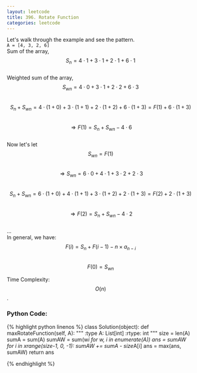 ```yaml
---
layout: leetcode
title: 396. Rotate Function
categories: leetcode
---
```

Let's  walk through the example and see the pattern.  
`A = [4, 3, 2, 6]`  
Sum of the array, $$S_n  = 4 \cdot 1 + 3 \cdot 1 + 2 \cdot 1 + 6 \cdot 1 $$  
Weighted sum of the array, $$S_{wn} = 4 \cdot 0 + 3 \cdot 1 + 2 \cdot 2 + 6 \cdot 3 $$  
$$S_n + S_{wn} = 4 \cdot (1+0) + 3 \cdot (1+1) + 2 \cdot (1+2) + 6 \cdot (1+3) = F(1) + 6 \cdot (1+3) $$  
$$\Rightarrow F(1)  = S_n + S_{wn} - 4 \cdot 6 $$  
Now let's  let $$S_{wn} = F(1) $$  
$$\Rightarrow S_{wn} = 6 \cdot 0 + 4 \cdot 1 + 3 \cdot 2 + 2 \cdot 3  $$  
$$S_n + S_{wn} = 6 \cdot (1+0) + 4 \cdot (1+1) + 3 \cdot (1+2) + 2 \cdot (1+3) = F(2) + 2 \cdot (1+3) $$  
$$\Rightarrow F(2) = S_n + S_{wn} - 4 \cdot 2 $$  
...  
In general, we have:  
$$F(i) = S_n + F(i-1) - n \times a_{n-i}$$  
$$F(0) = S_{wn}$$  

Time Complexity: $$O(n)$$. 
### Python Code:
{% highlight python linenos %}
class Solution(object):
    def maxRotateFunction(self, A):
        """
        :type A: List[int]
        :rtype: int
        """
        size = len(A)
        sumA = sum(A)
        sumAW = sum(w*i for w, i in enumerate(A))
        ans = sumAW
        for i in xrange(size-1, 0, -1):
            sumAW += sumA - size*A[i]
            ans = max(ans, sumAW)
        return ans
        
{% endhighlight %}
